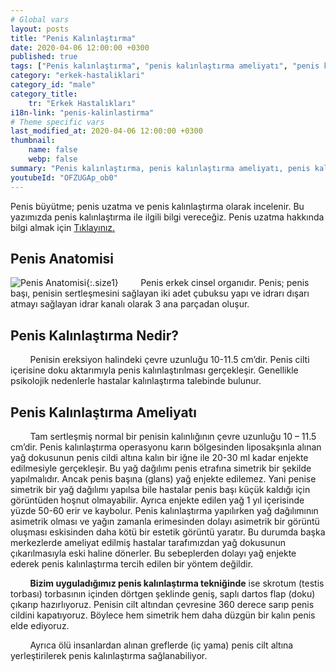 ```yaml
---
# Global vars
layout: posts
title: "Penis Kalınlaştırma"
date: 2020-04-06 12:00:00 +0300
published: true
tags: ["Penis kalınlaştırma", "penis kalınlaştırma ameliyatı", "penis kalınlaştırma zararı", "penis nasıl kalınlaşır" ,  "penis kalınlaştırma nasıl yapılır", "penis kalınlaştırma ameliyatı sonrası", "penis kalınlaştırma ameliyatı öncesi", "penis estetiği ameliyatı" , "penis ameliyatı", "penis işlevi", "penis kalınlığı", "ince penis", "penis büyütme nedir", "penis anatomisi" , "penis kalınlaştırma nedir" , "penis kalınlaştırma tedavi" , "ince penis tedavi" , "penis kalınlaştırma çözüm"]
category: "erkek-hastaliklari"
category_id: "male"
category_title:
    tr: "Erkek Hastalıkları"
i18n-link: "penis-kalinlastirma"
# Theme specific vars
last_modified_at: 2020-04-06 12:00:00 +0300
thumbnail:
    name: false
    webp: false
summary: "Penis kalınlaştırma, penis kalınlaştırma ameliyatı, penis kalınlaştırma zararları, penis kalınlaştırma fiyatı, penis kalınlaştırma nasıl yapılır, penis kalınlaştırma ameliyatı sonrası, penis kalınlaştırma ameliyatı öncesi, penis nasıl büyür, penis ameliyatı, penis işlevi, penis boyu, penis boyutları, penis kalınlığı, küçük penis, penis büyütme nedir, penis kalınlaştırma nedir, penis anatomisi"
youtubeId: "OFZUGAp_ob0"
---
```


Penis büyütme; penis uzatma ve penis kalınlaştırma olarak incelenir. Bu yazımızda penis kalınlaştırma ile ilgili bilgi vereceğiz. Penis uzatma hakkında bilgi almak için [Tıklayınız.](https://www.onoluroloji.com/penis-buyutme)

## Penis Anatomisi

![Penis Anatomisi](/assets/img/penisanotimisi.jpeg){:.size1}
&nbsp;&nbsp;&nbsp;&nbsp;&nbsp;&nbsp;&nbsp;&nbsp;Penis erkek cinsel organıdır. Penis; penis başı, penisin sertleşmesini sağlayan iki adet çubuksu yapı ve idrarı dışarı atmayı sağlayan idrar kanalı olarak 3 ana parçadan oluşur.

## Penis Kalınlaştırma Nedir?

&nbsp;&nbsp;&nbsp;&nbsp;&nbsp;&nbsp;&nbsp;&nbsp;Penisin ereksiyon halindeki çevre uzunluğu 10-11.5 cm’dir. Penis cilti içerisine doku aktarımıyla penis kalınlaştırılması gerçekleşir. Genellikle psikolojik nedenlerle hastalar kalınlaştırma talebinde bulunur.

## Penis Kalınlaştırma Ameliyatı

&nbsp;&nbsp;&nbsp;&nbsp;&nbsp;&nbsp;&nbsp;&nbsp;Tam sertleşmiş normal bir penisin kalınlığının çevre uzunluğu 10 – 11.5 cm’dir. Penis kalınlaştırma operasyonu karın bölgesinden liposakşınla alınan yağ dokusunun penis cildi altına kalın bir iğne ile 20-30 ml kadar enjekte edilmesiyle gerçekleşir. Bu yağ dağılımı penis etrafına simetrik bir şekilde yapılmalıdır. Ancak penis başına (glans) yağ enjekte edilemez. Yani penise simetrik bir yağ dağılımı yapılsa bile hastalar penis başı küçük kaldığı için görüntüden hoşnut olmayabilir. Ayrıca enjekte edilen yağ 1 yıl içerisinde yüzde 50-60 erir ve kaybolur. Penis kalınlaştırma yapılırken yağ dağılımının asimetrik olması ve yağın zamanla erimesinden dolayı asimetrik bir görüntü oluşması eskisinden daha kötü bir estetik görüntü yaratır.  Bu durumda başka merkezlerde ameliyat edilmiş hastalar tarafımızdan yağ dokusunun çıkarılmasıyla eski haline dönerler. Bu sebeplerden dolayı yağ enjekte ederek penis kalınlaştırma tercih edilen bir yöntem değildir.

​&nbsp;&nbsp;&nbsp;&nbsp;&nbsp;&nbsp;&nbsp;&nbsp;**Bizim uyguladığımız penis kalınlaştırma tekniğinde** ise skrotum (testis torbası) torbasının içinden dörtgen şeklinde geniş, saplı dartos flap (doku) çıkarıp hazırlıyoruz. Penisin cilt altından çevresine 360 derece sarıp penis cildini kapatıyoruz. Böylece hem simetrik hem daha düzgün bir kalın penis elde ediyoruz.

&nbsp;&nbsp;&nbsp;&nbsp;&nbsp;&nbsp;&nbsp;&nbsp;Ayrıca ölü insanlardan alınan greflerde (iç yama) penis cilt altına yerleştirilerek penis kalınlaştırma sağlanabiliyor.

